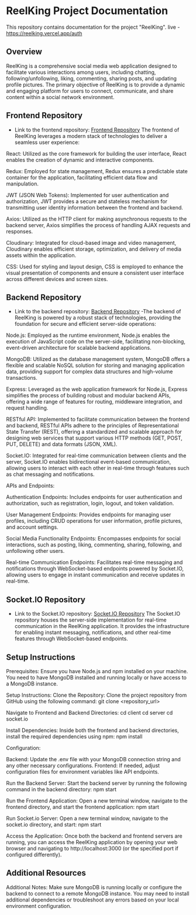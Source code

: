 # ReelKing Project Documentation

This repository contains documentation for the project "ReelKing". 
live - https://reelking.vercel.app/auth

## Overview

ReelKing is a comprehensive social media web application designed to facilitate various interactions among users, including chatting, 
following/unfollowing, liking, commenting, sharing posts, and updating profile pictures. The primary objective of ReelKing is to provide 
a dynamic and engaging platform for users to connect, communicate, and share content within a social network environment.

## Frontend Repository

- Link to the frontend repository: [Frontend Repository](https://github.com/DilshaMujeeb/Social_Media_Client)
The frontend of ReelKing leverages a modern stack of technologies to deliver a seamless user experience:

React: Utilized as the core framework for building the user interface,
React enables the creation of dynamic and interactive components.

Redux: Employed for state management, Redux ensures a predictable state 
container for the application, facilitating efficient data flow and manipulation.

JWT (JSON Web Tokens): Implemented for user authentication and authorization, 
JWT provides a secure and stateless mechanism for transmitting user identity information between the frontend and backend.

Axios: Utilized as the HTTP client for making asynchronous requests to the backend server,
Axios simplifies the process of handling AJAX requests and responses.

Cloudinary: Integrated for cloud-based image and video management, 
Cloudinary enables efficient storage, optimization, and delivery of media assets within the application.

CSS: Used for styling and layout design, 
CSS is employed to enhance the visual presentation of components and ensure a consistent user interface across different devices and screen sizes.

## Backend Repository

- Link to the backend repository: [Backend Repository](https://github.com/DilshaMujeeb/Social_Media_server)
-The backend of ReelKing is powered by a robust stack of technologies,
providing the foundation for secure and efficient server-side operations:

Node.js: Employed as the runtime environment, 
Node.js enables the execution of JavaScript code on the server-side, facilitating non-blocking, 
event-driven architecture for scalable backend applications.

MongoDB: Utilized as the database management system, 
MongoDB offers a flexible and scalable NoSQL solution for storing and managing application data, 
providing support for complex data structures and high-volume transactions.

Express: Leveraged as the web application framework for Node.js, 
Express simplifies the process of building robust and modular backend APIs, 
offering a wide range of features for routing, middleware integration, and request handling.

RESTful API: Implemented to facilitate communication between the frontend and backend, 
RESTful APIs adhere to the principles of Representational State Transfer (REST), 
offering a standardized and scalable approach for designing web services that support various HTTP methods (GET, POST, PUT, DELETE) and data formats (JSON, XML).

Socket.IO: Integrated for real-time communication between clients and the server,
Socket.IO enables bidirectional event-based communication, 
allowing users to interact with each other in real-time through features such as chat messaging and notifications.

APIs and Endpoints:

Authentication Endpoints: Includes endpoints for user authentication and authorization, 
such as registration, login, logout, and token validation.

User Management Endpoints: Provides endpoints for managing user profiles, including CRUD operations for user information,
profile pictures, and account settings.

Social Media Functionality Endpoints: Encompasses endpoints for social interactions, 
such as posting, liking, commenting, sharing, following, and unfollowing other users.

Real-time Communication Endpoints: Facilitates real-time messaging and notifications through WebSocket-based endpoints powered by Socket.IO,
allowing users to engage in instant communication and receive updates in real-time.

## Socket.IO Repository
- Link to the Socket.IO repository: [Socket.IO Repository](https://github.com/DilshaMujeeb/Social_Media_socket.io)
The Socket.IO repository houses the server-side implementation for real-time communication in the ReelKing application.
It provides the infrastructure for enabling instant messaging, notifications, and other real-time features through WebSocket-based endpoints.

## Setup Instructions

Prerequisites:
Ensure you have Node.js and npm installed on your machine.
You need to have MongoDB installed and running locally or have access to a MongoDB instance.

Setup Instructions:
Clone the Repository:
Clone the project repository from GitHub using the following command:
git clone <repository_url>

Navigate to Frontend and Backend Directories:
cd client
cd server
cd socket.io  

Install Dependencies:
Inside both the frontend and backend directories, install the required dependencies using npm:
npm install

Configuration:

Backend: Update the .env file with your MongoDB connection string and any other necessary configurations.
Frontend: If needed, adjust configuration files for environment variables like API endpoints.

Run the Backend Server:
Start the backend server by running the following command in the backend directory:
npm start

Run the Frontend Application:
Open a new terminal window, navigate to the frontend directory, and start the frontend application:
npm start

Run Socket.io Server:
Open a new terminal window, navigate to the socket.io directory, and start:
npm start


Access the Application:
Once both the backend and frontend servers are running, you can access the ReelKing application by opening your web browser and 
navigating to http://localhost:3000 (or the specified port if configured differently).




## Additional Resources

Additional Notes:
Make sure MongoDB is running locally or configure the backend to connect to a remote MongoDB instance.
You may need to install additional dependencies or troubleshoot any errors based on your local environment configuration.
